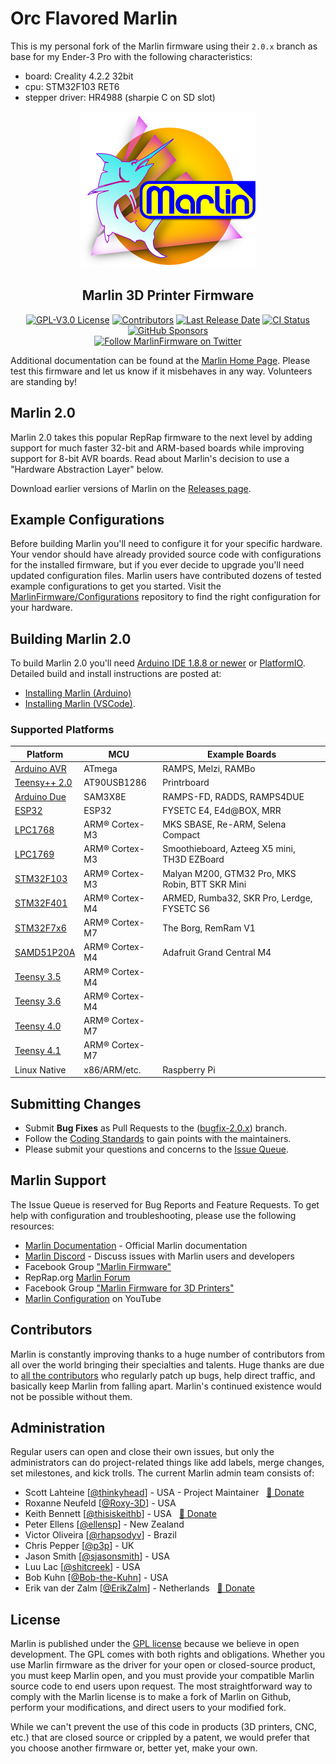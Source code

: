 # Orc Flavored Marlin

This is my personal fork of the Marlin firmware using their `2.0.x` branch as base for my Ender-3 Pro with the following characteristics:

* board: Creality 4.2.2 32bit
* cpu: STM32F103 RET6
* stepper driver: HR4988 (sharpie C on SD slot)

<p align="center"><img src="buildroot/share/pixmaps/logo/marlin-outrun-nf-500.png" height="250" alt="MarlinFirmware's logo" /></p>

<h2 align="center">Marlin 3D Printer Firmware</h1>

<p align="center">
    <a href="/LICENSE"><img alt="GPL-V3.0 License" src="https://img.shields.io/github/license/marlinfirmware/marlin.svg"></a>
    <a href="https://github.com/MarlinFirmware/Marlin/graphs/contributors"><img alt="Contributors" src="https://img.shields.io/github/contributors/marlinfirmware/marlin.svg"></a>
    <a href="https://github.com/MarlinFirmware/Marlin/releases"><img alt="Last Release Date" src="https://img.shields.io/github/release-date/MarlinFirmware/Marlin"></a>
    <a href="https://github.com/MarlinFirmware/Marlin/actions"><img alt="CI Status" src="https://github.com/MarlinFirmware/Marlin/actions/workflows/test-builds.yml/badge.svg"></a>
    <a href="https://github.com/sponsors/thinkyhead"><img alt="GitHub Sponsors" src="https://img.shields.io/github/sponsors/thinkyhead?color=db61a2"></a>
    <br />
    <a href="https://twitter.com/MarlinFirmware"><img alt="Follow MarlinFirmware on Twitter" src="https://img.shields.io/twitter/follow/MarlinFirmware?style=social&logo=twitter"></a>
</p>

Additional documentation can be found at the [Marlin Home Page](https://marlinfw.org/).
Please test this firmware and let us know if it misbehaves in any way. Volunteers are standing by!

## Marlin 2.0

Marlin 2.0 takes this popular RepRap firmware to the next level by adding support for much faster 32-bit and ARM-based boards while improving support for 8-bit AVR boards. Read about Marlin's decision to use a "Hardware Abstraction Layer" below.

Download earlier versions of Marlin on the [Releases page](https://github.com/MarlinFirmware/Marlin/releases).

## Example Configurations

Before building Marlin you'll need to configure it for your specific hardware. Your vendor should have already provided source code with configurations for the installed firmware, but if you ever decide to upgrade you'll need updated configuration files. Marlin users have contributed dozens of tested example configurations to get you started. Visit the [MarlinFirmware/Configurations](https://github.com/MarlinFirmware/Configurations) repository to find the right configuration for your hardware.

## Building Marlin 2.0

To build Marlin 2.0 you'll need [Arduino IDE 1.8.8 or newer](https://www.arduino.cc/en/main/software) or [PlatformIO](http://docs.platformio.org/en/latest/ide.html#platformio-ide). Detailed build and install instructions are posted at:

  - [Installing Marlin (Arduino)](http://marlinfw.org/docs/basics/install_arduino.html)
  - [Installing Marlin (VSCode)](http://marlinfw.org/docs/basics/install_platformio_vscode.html).

### Supported Platforms

  Platform|MCU|Example Boards
  --------|---|-------
  [Arduino AVR](https://www.arduino.cc/)|ATmega|RAMPS, Melzi, RAMBo
  [Teensy++ 2.0](https://www.microchip.com/en-us/product/AT90USB1286)|AT90USB1286|Printrboard
  [Arduino Due](https://www.arduino.cc/en/Guide/ArduinoDue)|SAM3X8E|RAMPS-FD, RADDS, RAMPS4DUE
  [ESP32](https://github.com/espressif/arduino-esp32)|ESP32|FYSETC E4, E4d@BOX, MRR
  [LPC1768](https://www.nxp.com/products/processors-and-microcontrollers/arm-microcontrollers/general-purpose-mcus/lpc1700-cortex-m3/512-kb-flash-64-kb-sram-ethernet-usb-lqfp100-package:LPC1768FBD100)|ARM® Cortex-M3|MKS SBASE, Re-ARM, Selena Compact
  [LPC1769](https://www.nxp.com/products/processors-and-microcontrollers/arm-microcontrollers/general-purpose-mcus/lpc1700-cortex-m3/512-kb-flash-64-kb-sram-ethernet-usb-lqfp100-package:LPC1769FBD100)|ARM® Cortex-M3|Smoothieboard, Azteeg X5 mini, TH3D EZBoard
  [STM32F103](https://www.st.com/en/microcontrollers-microprocessors/stm32f103.html)|ARM® Cortex-M3|Malyan M200, GTM32 Pro, MKS Robin, BTT SKR Mini
  [STM32F401](https://www.st.com/en/microcontrollers-microprocessors/stm32f401.html)|ARM® Cortex-M4|ARMED, Rumba32, SKR Pro, Lerdge, FYSETC S6
  [STM32F7x6](https://www.st.com/en/microcontrollers-microprocessors/stm32f7x6.html)|ARM® Cortex-M7|The Borg, RemRam V1
  [SAMD51P20A](https://www.adafruit.com/product/4064)|ARM® Cortex-M4|Adafruit Grand Central M4
  [Teensy 3.5](https://www.pjrc.com/store/teensy35.html)|ARM® Cortex-M4|
  [Teensy 3.6](https://www.pjrc.com/store/teensy36.html)|ARM® Cortex-M4|
  [Teensy 4.0](https://www.pjrc.com/store/teensy40.html)|ARM® Cortex-M7|
  [Teensy 4.1](https://www.pjrc.com/store/teensy41.html)|ARM® Cortex-M7|
  Linux Native|x86/ARM/etc.|Raspberry Pi

## Submitting Changes

- Submit **Bug Fixes** as Pull Requests to the ([bugfix-2.0.x](https://github.com/MarlinFirmware/Marlin/tree/bugfix-2.0.x)) branch.
- Follow the [Coding Standards](http://marlinfw.org/docs/development/coding_standards.html) to gain points with the maintainers.
- Please submit your questions and concerns to the [Issue Queue](https://github.com/MarlinFirmware/Marlin/issues).

## Marlin Support

The Issue Queue is reserved for Bug Reports and Feature Requests. To get help with configuration and troubleshooting, please use the following resources:

- [Marlin Documentation](https://marlinfw.org) - Official Marlin documentation
- [Marlin Discord](https://discord.gg/n5NJ59y) - Discuss issues with Marlin users and developers
- Facebook Group ["Marlin Firmware"](https://www.facebook.com/groups/1049718498464482/)
- RepRap.org [Marlin Forum](https://forums.reprap.org/list.php?415)
- Facebook Group ["Marlin Firmware for 3D Printers"](https://www.facebook.com/groups/3Dtechtalk/)
- [Marlin Configuration](https://www.youtube.com/results?search_query=marlin+configuration) on YouTube

## Contributors

Marlin is constantly improving thanks to a huge number of contributors from all over the world bringing their specialties and talents. Huge thanks are due to [all the contributors](https://github.com/MarlinFirmware/Marlin/graphs/contributors) who regularly patch up bugs, help direct traffic, and basically keep Marlin from falling apart. Marlin's continued existence would not be possible without them.

## Administration

Regular users can open and close their own issues, but only the administrators can do project-related things like add labels, merge changes, set milestones, and kick trolls. The current Marlin admin team consists of:

 - Scott Lahteine [[@thinkyhead](https://github.com/thinkyhead)] - USA - Project Maintainer &nbsp; [💸 Donate](https://www.thinkyhead.com/donate-to-marlin)
 - Roxanne Neufeld [[@Roxy-3D](https://github.com/Roxy-3D)] - USA
 - Keith Bennett [[@thisiskeithb](https://github.com/thisiskeithb)] - USA &nbsp; [💸 Donate](https://github.com/sponsors/thisiskeithb)
 - Peter Ellens [[@ellensp](https://github.com/ellensp)] - New Zealand
 - Victor Oliveira [[@rhapsodyv](https://github.com/rhapsodyv)] - Brazil
 - Chris Pepper [[@p3p](https://github.com/p3p)] - UK
 - Jason Smith [[@sjasonsmith](https://github.com/sjasonsmith)] - USA
 - Luu Lac [[@shitcreek](https://github.com/shitcreek)] - USA
 - Bob Kuhn [[@Bob-the-Kuhn](https://github.com/Bob-the-Kuhn)] - USA
 - Erik van der Zalm [[@ErikZalm](https://github.com/ErikZalm)] - Netherlands &nbsp; [💸 Donate](https://flattr.com/submit/auto?user_id=ErikZalm&url=https://github.com/MarlinFirmware/Marlin&title=Marlin&language=&tags=github&category=software)

## License

Marlin is published under the [GPL license](/LICENSE) because we believe in open development. The GPL comes with both rights and obligations. Whether you use Marlin firmware as the driver for your open or closed-source product, you must keep Marlin open, and you must provide your compatible Marlin source code to end users upon request. The most straightforward way to comply with the Marlin license is to make a fork of Marlin on Github, perform your modifications, and direct users to your modified fork.

While we can't prevent the use of this code in products (3D printers, CNC, etc.) that are closed source or crippled by a patent, we would prefer that you choose another firmware or, better yet, make your own.
